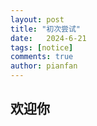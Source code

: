 ```yaml
---
layout: post
title: "初次尝试"
date:   2024-6-21
tags: [notice]
comments: true
author: pianfan
---
```


## 欢迎你